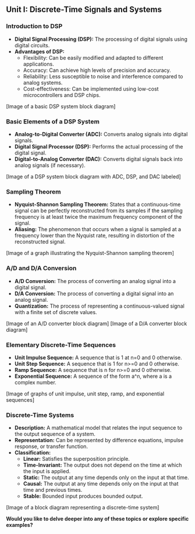 ## Unit I: Discrete-Time Signals and Systems

### Introduction to DSP

* **Digital Signal Processing (DSP):** The processing of digital signals using digital circuits.
* **Advantages of DSP:**
    * Flexibility: Can be easily modified and adapted to different applications.
    * Accuracy: Can achieve high levels of precision and accuracy.
    * Reliability: Less susceptible to noise and interference compared to analog systems.
    * Cost-effectiveness: Can be implemented using low-cost microcontrollers and DSP chips.

[Image of a basic DSP system block diagram]

### Basic Elements of a DSP System

* **Analog-to-Digital Converter (ADC):** Converts analog signals into digital signals.
* **Digital Signal Processor (DSP):** Performs the actual processing of the digital signal.
* **Digital-to-Analog Converter (DAC):** Converts digital signals back into analog signals (if necessary).

[Image of a DSP system block diagram with ADC, DSP, and DAC labeled]

### Sampling Theorem

* **Nyquist-Shannon Sampling Theorem:** States that a continuous-time signal can be perfectly reconstructed from its samples if the sampling frequency is at least twice the maximum frequency component of the signal.
* **Aliasing:** The phenomenon that occurs when a signal is sampled at a frequency lower than the Nyquist rate, resulting in distortion of the reconstructed signal.

[Image of a graph illustrating the Nyquist-Shannon sampling theorem]

### A/D and D/A Conversion

* **A/D Conversion:** The process of converting an analog signal into a digital signal.
* **D/A Conversion:** The process of converting a digital signal into an analog signal.
* **Quantization:** The process of representing a continuous-valued signal with a finite set of discrete values.

[Image of an A/D converter block diagram]
[Image of a D/A converter block diagram]

### Elementary Discrete-Time Sequences

* **Unit Impulse Sequence:** A sequence that is 1 at n=0 and 0 otherwise.
* **Unit Step Sequence:** A sequence that is 1 for n>=0 and 0 otherwise.
* **Ramp Sequence:** A sequence that is n for n>=0 and 0 otherwise.
* **Exponential Sequence:** A sequence of the form a^n, where a is a complex number.

[Image of graphs of unit impulse, unit step, ramp, and exponential sequences]

### Discrete-Time Systems

* **Description:** A mathematical model that relates the input sequence to the output sequence of a system.
* **Representation:** Can be represented by difference equations, impulse response, or transfer function.
* **Classification:**
    * **Linear:** Satisfies the superposition principle.
    * **Time-Invariant:** The output does not depend on the time at which the input is applied.
    * **Static:** The output at any time depends only on the input at that time.
    * **Causal:** The output at any time depends only on the input at that time and previous times.
    * **Stable:** Bounded input produces bounded output.

[Image of a block diagram representing a discrete-time system]

**Would you like to delve deeper into any of these topics or explore specific examples?**
